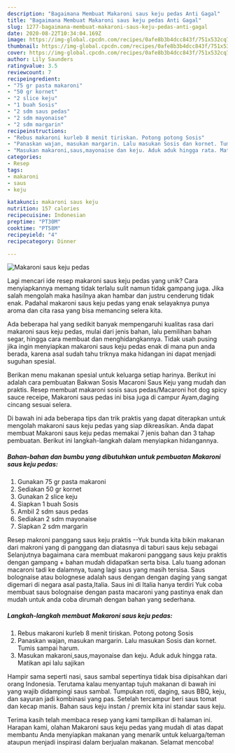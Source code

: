 ```yaml
---
description: "Bagaimana Membuat Makaroni saus keju pedas Anti Gagal"
title: "Bagaimana Membuat Makaroni saus keju pedas Anti Gagal"
slug: 1277-bagaimana-membuat-makaroni-saus-keju-pedas-anti-gagal
date: 2020-08-22T10:34:04.169Z
image: https://img-global.cpcdn.com/recipes/0afe8b3b4dcc843f/751x532cq70/makaroni-saus-keju-pedas-foto-resep-utama.jpg
thumbnail: https://img-global.cpcdn.com/recipes/0afe8b3b4dcc843f/751x532cq70/makaroni-saus-keju-pedas-foto-resep-utama.jpg
cover: https://img-global.cpcdn.com/recipes/0afe8b3b4dcc843f/751x532cq70/makaroni-saus-keju-pedas-foto-resep-utama.jpg
author: Lily Saunders
ratingvalue: 3.5
reviewcount: 7
recipeingredient:
- "75 gr pasta makaroni"
- "50 gr kornet"
- "2 slice keju"
- "1 buah Sosis"
- "2 sdm saus pedas"
- "2 sdm mayonaise"
- "2 sdm margarin"
recipeinstructions:
- "Rebus makaroni kurleb 8 menit tiriskan. Potong potong Sosis"
- "Panaskan wajan, masukan margarin. Lalu masukan Sosis dan kornet. Tumis sampai harum."
- "Masukan makaroni,saus,mayonaise dan keju. Aduk aduk hingga rata. Matikan api lalu sajikan"
categories:
- Resep
tags:
- makaroni
- saus
- keju

katakunci: makaroni saus keju 
nutrition: 157 calories
recipecuisine: Indonesian
preptime: "PT30M"
cooktime: "PT58M"
recipeyield: "4"
recipecategory: Dinner

---
```



![Makaroni saus keju pedas](https://img-global.cpcdn.com/recipes/0afe8b3b4dcc843f/751x532cq70/makaroni-saus-keju-pedas-foto-resep-utama.jpg)

Lagi mencari ide resep makaroni saus keju pedas yang unik? Cara menyiapkannya memang tidak terlalu sulit namun tidak gampang juga. Jika salah mengolah maka hasilnya akan hambar dan justru cenderung tidak enak. Padahal makaroni saus keju pedas yang enak selayaknya punya aroma dan cita rasa yang bisa memancing selera kita.

Ada beberapa hal yang sedikit banyak mempengaruhi kualitas rasa dari makaroni saus keju pedas, mulai dari jenis bahan, lalu pemilihan bahan segar, hingga cara membuat dan menghidangkannya. Tidak usah pusing jika ingin menyiapkan makaroni saus keju pedas enak di mana pun anda berada, karena asal sudah tahu triknya maka hidangan ini dapat menjadi suguhan spesial.

Berikan menu makanan spesial untuk keluarga setiap harinya. Berikut ini adalah cara pembuatan Bakwan Sosis Macaroni Saus Keju yang mudah dan praktis. Resep membuat makaroni sosis saus pedas/Macaroni hot dog spicy sauce receipe, Makaroni saus pedas ini bisa juga di campur Ayam,daging cincang sesuai selera.


Di bawah ini ada beberapa tips dan trik praktis yang dapat diterapkan untuk mengolah makaroni saus keju pedas yang siap dikreasikan. Anda dapat membuat Makaroni saus keju pedas memakai 7 jenis bahan dan 3 tahap pembuatan. Berikut ini langkah-langkah dalam menyiapkan hidangannya.

<!--inarticleads1-->

##### Bahan-bahan dan bumbu yang dibutuhkan untuk pembuatan Makaroni saus keju pedas:

1. Gunakan 75 gr pasta makaroni
1. Sediakan 50 gr kornet
1. Gunakan 2 slice keju
1. Siapkan 1 buah Sosis
1. Ambil 2 sdm saus pedas
1. Sediakan 2 sdm mayonaise
1. Siapkan 2 sdm margarin


Resep makroni panggang saus keju praktis --Yuk bunda kita bikin makanan dari makroni yang di panggang dan diatasnya di taburi saus keju sebagai Selanjutnya bagaimana cara membuat makaroni panggang saus keju praktis dengan gampang + bahan mudah didapatkan serta bisa. Lalu tuang adonan macaroni tadi ke dalamnya, tuang lagi saus yang masih tersisa. Saus bolognaise atau bolognese adalah saus dengan dengan daging yang sangat digemari di negara asal pasta,Italia. Saus ini di Italia hanya terdiri Yuk coba membuat saus bolognaise dengan pasta macaroni yang pastinya enak dan mudah untuk anda coba dirumah dengan bahan yang sederhana. 

<!--inarticleads2-->

##### Langkah-langkah membuat Makaroni saus keju pedas:

1. Rebus makaroni kurleb 8 menit tiriskan. Potong potong Sosis
1. Panaskan wajan, masukan margarin. Lalu masukan Sosis dan kornet. Tumis sampai harum.
1. Masukan makaroni,saus,mayonaise dan keju. Aduk aduk hingga rata. Matikan api lalu sajikan


Hampir sama seperti nasi, saus sambal sepertinya tidak bisa dipisahkan dari orang Indonesia. Terutama kalau menyantap tujuh makanan di bawah ini yang wajib didampingi saus sambal. Tumpukan roti, daging, saus BBQ, keju, dan sayuran jadi kombinasi yang pas. Setelah tercampur beri saus tomat dan kecap manis. Bahan saus keju instan / premix kita ini standar saus keju. 

Terima kasih telah membaca resep yang kami tampilkan di halaman ini. Harapan kami, olahan Makaroni saus keju pedas yang mudah di atas dapat membantu Anda menyiapkan makanan yang menarik untuk keluarga/teman ataupun menjadi inspirasi dalam berjualan makanan. Selamat mencoba!
